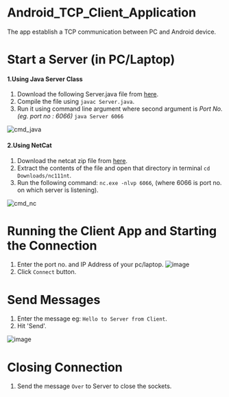 # Android_TCP_Client_Application
The app establish a TCP communication between PC and Android device.

# Start a Server (in PC/Laptop)
#### 1.Using Java Server Class
  1. Download the following Server.java file from [here](https://raw.githubusercontent.com/ABD-01/Android_TCP_Client_Application/master/Server%20Class/Server.java).
  2. Compile the file using `javac Server.java`.
  3. Run it using command line argument where second argument is *Port No.(eg. port no : 6066)* `java Server 6066`
  
  ![cmd_java](https://user-images.githubusercontent.com/63636498/90413636-5b6c5d00-e0cc-11ea-818f-dc8cc948dc01.png)

#### 2.Using NetCat
  1. Download the netcat zip file from [here](https://joncraton.org/files/nc111nt.zip).
  2. Extract the contents of the file and open that directory in terminal `cd Downloads/nc111nt`.
  3. Run the following command: `nc.exe -nlvp 6066`, (where 6066 is port no. on which server is listening). 
  
  ![cmd_nc](https://user-images.githubusercontent.com/63636498/90414724-c4a0a000-e0cd-11ea-8e65-5c8811970851.png)

# Running the Client App and Starting the Connection
1. Enter the port no. and IP Address of your pc/laptop.
![image](https://user-images.githubusercontent.com/63636498/90416331-f6b30180-e0cf-11ea-98de-f3a94fa34b63.png)
2. Click `Connect` button.

# Send Messages
1. Enter the message eg: `Hello to Server from Client`.
2. Hit 'Send'.

![image](https://user-images.githubusercontent.com/63636498/90417892-fca9e200-e0d1-11ea-92d1-ee2623cdb3df.png)

# Closing Connection
1. Send the message `Over` to Server to close the sockets.
